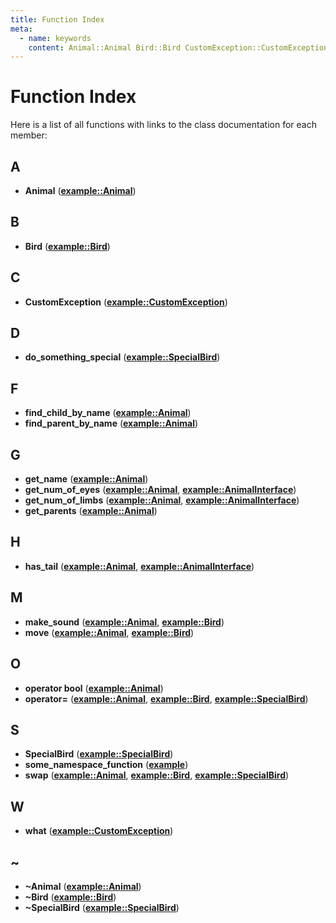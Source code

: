 ```yaml
---
title: Function Index
meta:
  - name: keywords
    content: Animal::Animal Bird::Bird CustomException::CustomException SpecialBird::do_something_special Animal::find_child_by_name Animal::find_parent_by_name Animal::get_name AnimalInterface::get_num_of_eyes AnimalInterface::get_num_of_limbs Animal::get_parents AnimalInterface::has_tail Bird::make_sound Bird::move Animal::operator bool SpecialBird::operator= SpecialBird::SpecialBird some_namespace_function SpecialBird::swap CustomException::what Animal::~Animal Bird::~Bird SpecialBird::~SpecialBird
---
```


# Function Index

Here is a list of all functions with links to the class documentation for each member:
## A

* **Animal** ([**example::Animal**](classexample_1_1_animal.md#function-animal-1-3))


## B

* **Bird** ([**example::Bird**](classexample_1_1_bird.md#function-bird-1-3))


## C

* **CustomException** ([**example::CustomException**](classexample_1_1_custom_exception.md#function-customexception))


## D

* **do\_something\_special** ([**example::SpecialBird**](classexample_1_1_special_bird.md#function-do-something-special))


## F

* **find\_child\_by\_name** ([**example::Animal**](classexample_1_1_animal.md#function-find-child-by-name))
* **find\_parent\_by\_name** ([**example::Animal**](classexample_1_1_animal.md#function-find-parent-by-name))


## G

* **get\_name** ([**example::Animal**](classexample_1_1_animal.md#function-get-name))
* **get\_num\_of\_eyes** ([**example::Animal**](classexample_1_1_animal.md#function-get-num-of-eyes), [**example::AnimalInterface**](classexample_1_1_animal_interface.md#function-get-num-of-eyes))
* **get\_num\_of\_limbs** ([**example::Animal**](classexample_1_1_animal.md#function-get-num-of-limbs), [**example::AnimalInterface**](classexample_1_1_animal_interface.md#function-get-num-of-limbs))
* **get\_parents** ([**example::Animal**](classexample_1_1_animal.md#function-get-parents))


## H

* **has\_tail** ([**example::Animal**](classexample_1_1_animal.md#function-has-tail), [**example::AnimalInterface**](classexample_1_1_animal_interface.md#function-has-tail))


## M

* **make\_sound** ([**example::Animal**](classexample_1_1_animal.md#function-make-sound), [**example::Bird**](classexample_1_1_bird.md#function-make-sound))
* **move** ([**example::Animal**](classexample_1_1_animal.md#function-move), [**example::Bird**](classexample_1_1_bird.md#function-move))


## O

* **operator bool** ([**example::Animal**](classexample_1_1_animal.md#function-operator-bool))
* **operator=** ([**example::Animal**](classexample_1_1_animal.md#function-operator-1-2), [**example::Bird**](classexample_1_1_bird.md#function-operator-1-2), [**example::SpecialBird**](classexample_1_1_special_bird.md#function-operator-1-2))


## S

* **SpecialBird** ([**example::SpecialBird**](classexample_1_1_special_bird.md#function-specialbird-1-3))
* **some\_namespace\_function** ([**example**](namespaceexample.md#function-some-namespace-function))
* **swap** ([**example::Animal**](classexample_1_1_animal.md#function-swap), [**example::Bird**](classexample_1_1_bird.md#function-swap), [**example::SpecialBird**](classexample_1_1_special_bird.md#function-swap))


## W

* **what** ([**example::CustomException**](classexample_1_1_custom_exception.md#function-what))


## ~

* **~Animal** ([**example::Animal**](classexample_1_1_animal.md#function-animal))
* **~Bird** ([**example::Bird**](classexample_1_1_bird.md#function-bird))
* **~SpecialBird** ([**example::SpecialBird**](classexample_1_1_special_bird.md#function-specialbird))


